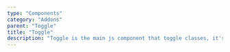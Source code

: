 ```yaml
---
type: "Components"
category: "Addons"
parent: "Toggle"
title: "Toggle"
description: "Toggle is the main js component that toggle classes, it's inherited by many other js components."
---
```

